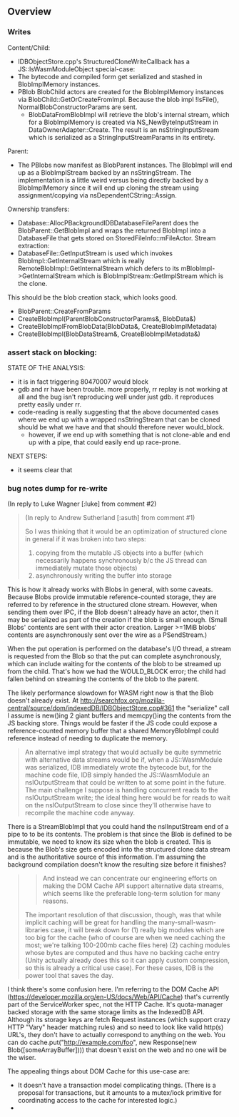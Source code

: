 ## Overview ##

### Writes ###

Content/Child:
- IDBObjectStore.cpp's StructuredCloneWriteCallback has a JS::IsWasmModuleObject
  special-case:
- The bytecode and compiled form get serialized and stashed in BlobImplMemory
  instances.
- PBlob BlobChild actors are created for the BlobImplMemory instances via
  BlobChild::GetOrCreateFromImpl.  Because the blob impl !IsFile(),
  NormalBlobConstructorParams are sent.
  - BlobDataFromBlobImpl will retrieve the blob's internal stream, which for
    a BlobImplMemory is created via NS_NewByteInputStream in
    DataOwnerAdapter::Create.  The result is an nsStringInputStream which is
    serialized as a StringInputStreamParams in its entirety.

Parent:
- The PBlobs now manifest as BlobParent instances.  The BlobImpl will end up as
  a BlobImplStream backed by an nsStringStream.  The implementation is a little
  weird versus being directly backed by a BlobImplMemory since it will end up
  cloning the stream using assignment/copying via nsDependentCString::Assign.


Ownership transfers:
- Database::AllocPBackgroundIDBDatabaseFileParent does the
  BlobParent::GetBlobImpl and wraps the returned BlobImpl into a DatabaseFile
  that gets stored on StoredFileInfo::mFileActor.
Stream extraction:
- DatabaseFile::GetInputStream is used which invokes BlobImpl::GetInternalStream
  which is really RemoteBlobImpl::GetInternalStream which defers to its
  mBlobImpl->GetInternalStream which is BlobImplStream::GetImplStream which is
  the clone.


This should be the blob creation stack, which looks good.
- BlobParent::CreateFromParams
- CreateBlobImpl(ParentBlobConstructorParams&, BlobData&)
- CreateBlobImplFromBlobData(BlobData&, CreateBlobImplMetadata)
- CreateBlobImpl(BlobDataStream&, CreateBlobImplMetadata&)

### assert stack on blocking:

STATE OF THE ANALYSIS:
- it is in fact triggering 80470007 would block
- gdb and rr have been trouble.  more properly, rr replay is not working at all
  and the bug isn't reproducing well under just gdb.  it reproduces pretty
  easily under rr.
- code-reading is really suggesting that the above documented cases where we
  end up with a wrapped nsStringStream that can be cloned should be what we have
  and that should therefore never would_block.
  - however, if we end up with something that is not clone-able and end up with
    a pipe, that could easily end up race-prone.

NEXT STEPS:
- it seems clear that

### bug notes dump for re-write
(In reply to Luke Wagner [:luke] from comment #2)
> (In reply to Andrew Sutherland [:asuth] from comment #1)
>
> So I was thinking that it would be an optimization of structured clone in
> general if it was broken into two steps:
>  1. copying from the mutable JS objects into a buffer (which necessarily
> happens synchronously b/c the JS thread can immediately mutate those objects)
>  2. asynchronously writing the buffer into storage

This is how it already works with Blobs in general, with some caveats.  Because Blobs provide immutable reference-counted storage, they are referred to by reference in the structured clone stream.  However, when sending them over IPC, if the Blob doesn't already have an actor, then it may be serialized as part of the creation if the blob is small enough.  (Small Blobs' contents are sent with their actor creation.  Larger >=1MiB blobs' contents are asynchronously sent over the wire as a PSendStream.)

When the put operation is performed on the database's I/O thread, a stream is requested from the Blob so that the put can complete asynchronously, which can include waiting for the contents of the blob to be streamed up from the child.  That's how we had the WOULD_BLOCK error; the child had fallen behind on streaming the contents of the blob to the parent.

The likely performance slowdown for WASM right now is that the Blob doesn't already exist.  At http://searchfox.org/mozilla-central/source/dom/indexedDB/IDBObjectStore.cpp#361 the "serialize" call I assume is new()ing 2 giant buffers and memcpy()ing the contents from the JS backing store.  Things would be faster if the JS code could expose a reference-counted memory buffer that a shared MemoryBlobImpl could reference instead of needing to duplicate the memory.

> An alternative impl strategy that would actually be quite symmetric with
> alternative data streams would be if, when a JS::WasmModule was serialized,
> IDB immediately wrote the bytecode but, for the machine code file, IDB
> simply handed the JS::WasmModule an nsIOutputStream that could be written to
> at some point in the future.  The main challenge I suppose is handling
> concurrent reads to the nsIOutputStream write; the ideal thing here would be
> for reads to wait on the nsIOutputStream to close since they'll otherwise
> have to recompile the machine code anyway.

There is a StreamBlobImpl that you could hand the nsIInputStream end of a pipe to to be its contents.  The problem is that since the Blob is defined to be immutable, we need to know its size when the blob is created.  This is because the Blob's size gets encoded into the structured clone data stream and is the authoritative source of this information.  I'm assuming the background compilation doesn't know the resulting size before it finishes?

> > And instead we
> > can concentrate our engineering efforts on making the DOM Cache API support
> > alternative data streams, which seems like the preferable long-term solution
> > for many reasons.
>
> The important resolution of that discussion, though, was that while implicit
> caching will be great for handling the many-small-wasm-libraries case, it
> will break down for (1) really big modules which are too big for the cache
> (who of course are when we need caching the most; we're talking 100-200mb
> cache files here) (2) caching modules whose bytes are computed and thus have
> no backing cache entry (Unity actually already does this so it can apply
> custom compression, so this is already a critical use case).  For these
> cases, IDB is the power tool that saves the day.

I think there's some confusion here.  I'm referring to the DOM Cache API (https://developer.mozilla.org/en-US/docs/Web/API/Cache) that's currently part of the ServiceWorker spec, not the HTTP Cache.  It's quota-manager backed storage with the same storage limits as the IndexedDB API.  Although its storage keys are fetch Request instances (which support crazy HTTP "Vary" header matching rules) and so need to look like valid http(s) URL's, they don't have to actually correspond to anything on the web.  You can do cache.put("http://example.com/foo", new Response(new Blob([someArrayBuffer]))) that doesn't exist on the web and no one will be the wiser.

The appealing things about DOM Cache for this use-case are:
- It doesn't have a transaction model complicating things.  (There is a proposal for transactions, but it amounts to a mutex/lock primitive for coordinating access to the cache for interested logic.)
- 
